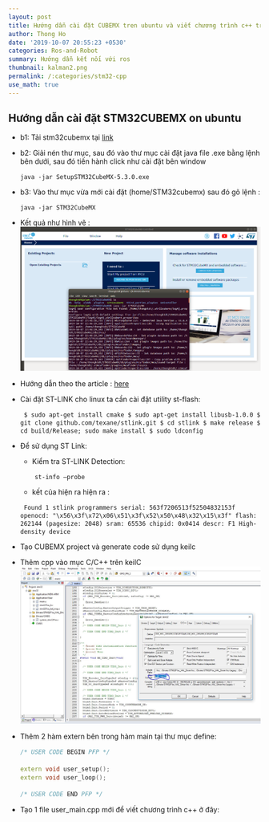 ```yaml
---
layout: post
title: Hướng dẫn cài đặt CUBEMX tren ubuntu và viết chương trình c++ trên keilC
author: Thong Ho
date: '2019-10-07 20:55:23 +0530'
categories: Ros-and-Robot
summary: Hướng dẫn kết nối với ros
thumbnail: kalman2.png
permalink: /:categories/stm32-cpp
use_math: true
---
```


## Hướng dẫn cài đặt STM32CUBEMX on ubuntu
- b1: Tải stm32cubemx tại [link](https://www.st.com/en/development-tools/stm32cubemx.html)
- b2: Giải nén thư mục, sau đó vào thư mục cài đặt java file .exe bằng lệnh bên dưới, sau đó tiến hành click như cài đặt bên window
    ```
    java -jar SetupSTM32CubeMX-5.3.0.exe

    ```
- b3: Vào thư mục vừa mới cài đặt (home/STM32cubemx) sau đó gõ lệnh :
    ```
    java -jar STM32CubeMX

    ```
- Kết quả như hình vẽ :
    ![run stm32cubemx](/assets/img/robots/run_cubemx.png)


- Hướng dẫn theo the article : [here](https://weekly-geekly.github.io/articles/443022/index.html?fbclid=IwAR0lf5hpUhpsKvxx3-RvQqCig45K5iZb_khzFpCSn0G8u6L4WCd698EyVyE)
- Cài đặt ST-LINK cho linux ta cần cài đặt utility st-flash:
    ```
     $ sudo apt-get install cmake $ sudo apt-get install libusb-1.0.0 $ git clone github.com/texane/stlink.git $ cd stlink $ make release $ cd build/Release; sudo make install $ sudo ldconfig 

    ```
- Để sử dụng ST Link:
    - Kiểm tra ST-LINK Detection:
    ```
        st-info —probe 
    ```
    - kết của hiện ra hiện ra : 
    
    ```
     Found 1 stlink programmers serial: 563f7206513f52504832153f openocd: "\x56\x3f\x72\x06\x51\x3f\x52\x50\x48\x32\x15\x3f" flash: 262144 (pagesize: 2048) sram: 65536 chipid: 0x0414 descr: F1 High-density device 

    ```




- Tạo CUBEMX project và generate code sử dụng keilc
    
- Thêm cpp vào mục C/C++ trên keilC
    ![](/assets/img/robots/cpp-stm32.JPG)

- Thêm 2 hàm extern bên trong hàm main tại thư mục define:
    ```cpp
    /* USER CODE BEGIN PFP */

    extern void user_setup();
    extern void user_loop();

    /* USER CODE END PFP */
    ```

- Tạo 1 file user_main.cpp mới để viết chương trình c++ ở đây:
